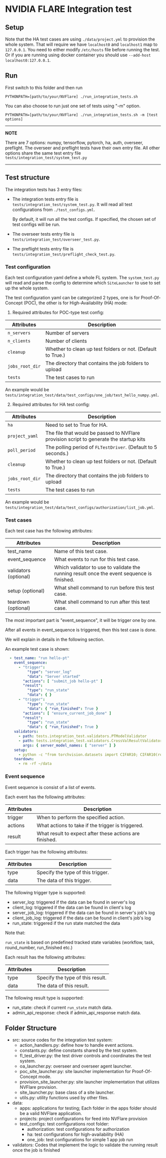 # NVIDIA FLARE Integration test

## Setup

Note that the HA test cases are using `./data/project.yml` to provision the whole system.
That will require we have `localhost0` and `localhost1` map to `127.0.0.1`.
You need to either modify `/etc/hosts` file before running the test.
Or if you are running using docker container you should use `--add-host localhost0:127.0.0.1`.

## Run

First switch to this folder and then run

`PYTHONPATH=[path/to/your/NVFlare] ./run_integration_tests.sh`

You can also choose to run just one set of tests using "-m" option.

`PYTHONPATH=[path/to/your/NVFlare] ./run_integration_tests.sh -m [test options]`

---
**NOTE**

There are 7 options: numpy, tensorflow, pytorch, ha, auth, overseer, preflight.
The overseer and preflight tests have their own entry file.
All other options share the same test entry file `tests/integration_test/system_test.py`

---

## Test structure

The integration tests has 3 entry files:
  - The integration tests entry file is `tests/integration_test/system_test.py`.
    It will read all test configurations from `./test_configs.yml`.
    
    By default, it will run all the test configs.
    If specified, the chosen set of test configs will be run.
  - The overseer tests entry file is `tests/integration_test/overseer_test.py`.
  - The preflight tests entry file is `tests/integration_test/preflight_check_test.py`.

### Test configuration

Each test configuration yaml define a whole FL system.
The `system_test.py` will read and parse the config to determine which `SiteLauncher` to use
to set up the whole system.

The test configuration yaml can be categorized 2 types, one is for Proof-Of-Concept (POC),
the other is for High-Availability (HA) mode:

1. Required attributes for POC-type test config:

| Attributes        | Description                                                 |
|-------------------|-------------------------------------------------------------|
| `n_servers`       | Number of servers                                           |
| `n_clients`       | Number of clients                                           |
| `cleanup`         | Whether to clean up test folders or not. (Default to True.) |
| `jobs_root_dir`   | The directory that contains the job folders to upload       |
| `tests`           | The test cases to run                                       |

An example would be `tests/integration_test/data/test_configs/one_job/test_hello_numpy.yml`.

2. Required attributes for HA test config:

| Attributes      | Description                                                                            |
|-----------------|----------------------------------------------------------------------------------------|
| `ha`            | Need to set to True for HA.                                                            |
| `project_yaml`  | The file that would be passed to NVFlare provision script to generate the startup kits |
| `poll_period`   | The polling period of `FLTestDriver`. (Default to 5 seconds.)                          |
| `cleanup`       | Whether to clean up test folders or not. (Default to True.)                            |
| `jobs_root_dir` | The directory that contains the job folders to upload                                  |
| `tests`         | The test cases to run                                                                  |


An example would be `tests/integration_test/data/test_configs/authorization/list_job.yml`.

### Test cases

Each test case has the following attributes:

| Attributes            | Description                                                                                |
|-----------------------|--------------------------------------------------------------------------------------------|
| test_name             | Name of this test case.                                                                    |
| event_sequence        | What events to run for this test case.                                                     |
| validators (optional) | Which validator to use to validate the running result once the event sequence is finished. |
| setup (optional)      | What shell command to run before this test case.                                           |
| teardown (optional)   | What shell command to run after this test case.                                            |


The most important part is "event_sequence", it will be trigger one by one.

After all events in event_sequence is triggered, then this test case is done.

We will explain in details in the following section.

An example test case is shown:

```yaml
  - test_name: "run hello-pt"
    event_sequence:
      - "trigger":
          "type": "server_log"
          "data": "Server started"
        "actions": [ "submit_job hello-pt" ]
        "result":
          "type": "run_state"
          "data": { }
      - "trigger":
          "type": "run_state"
          "data": { "run_finished": True }
        "actions": [ "ensure_current_job_done" ]
        "result":
          "type": "run_state"
          "data": { "run_finished": True }
    validators:
      - path: tests.integration_test.validators.PTModelValidator
      - path: tests.integration_test.validators.CrossValResultValidator
        args: { server_model_names: [ "server" ] }
    setup:
      - python -c "from torchvision.datasets import CIFAR10; CIFAR10(root='~/data', download=True)"
    teardown:
      - rm -rf ~/data

```

### Event sequence

Event sequence is consist of a list of events. 

Each event has the following attributes:

| Attributes | Description                                             |
|------------|---------------------------------------------------------|
| trigger    | When to perform the specified action.                   |
| actions    | What actions to take if the trigger is triggered.       |
| result     | What result to expect after these actions are finished. |

Each trigger has the following attributes:

| Attributes   | Description                       |
|--------------|-----------------------------------|
| type         | Specify the type of this trigger. |
| data         | The data of this trigger.         |

The following trigger type is supported:
  - server_log: triggered if the data can be found in server's log
  - client_log: triggered if the data can be found in client's log
  - server_job_log: triggered if the data can be found in server's job's log
  - client_job_log: triggered if the data can be found in client's job's log
  - run_state: triggered if the run state matched the data

Note that:

   `run_state` is based on predefined tracked state variables
    (workflow, task, round_number, run_finished etc.)

Each result has the following attributes:

| Attributes   | Description                      |
|--------------|----------------------------------|
| type         | Specify the type of this result. |
| data         | The data of this result.         |

The following result type is supported:
  - run_state: check if current `run_state` match data.
  - admin_api_response: check if admin_api_response match data.

## Folder Structure

- src: source codes for the integration test system:
  - action_handlers.py: define how to handle event actions.
  - constants.py: define constants shared by the test system.
  - fl_test_driver.py: the test driver controls and coordinates the test system.
  - oa_launcher.py: overseer and overseer agent launcher.
  - poc_site_launcher.py: site launcher implementation for Proof-Of-Concept mode.
  - provision_site_launcher.py: site launcher implementation that utilizes NVFlare provision.
  - site_launcher.py: base class of a site launcher.
  - utils.py: utility functions used by other files.
- data:
  - apps: applications for testing; Each folder in the apps folder should be a valid NVFlare application.
  - projects: project configurations for feed into NVFlare provision
  - test_configs: test configurations root folder:
    - authorization: test configurations for authorization
    - ha: test configurations for high-availability (HA)
    - one_job: test configurations for simple 1 app job run
- validators: Codes that implement the logic to validate the running result
  once the job is finished
